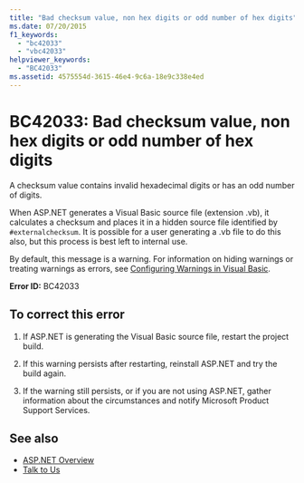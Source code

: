 ```yaml
---
title: "Bad checksum value, non hex digits or odd number of hex digits"
ms.date: 07/20/2015
f1_keywords:
  - "bc42033"
  - "vbc42033"
helpviewer_keywords:
  - "BC42033"
ms.assetid: 4575554d-3615-46e4-9c6a-18e9c338e4ed
---
```

# BC42033: Bad checksum value, non hex digits or odd number of hex digits

A checksum value contains invalid hexadecimal digits or has an odd number of digits.

 When ASP.NET generates a Visual Basic source file (extension .vb), it calculates a checksum and places it in a hidden source file identified by `#externalchecksum`. It is possible for a user generating a .vb file to do this also, but this process is best left to internal use.

 By default, this message is a warning. For information on hiding warnings or treating warnings as errors, see [Configuring Warnings in Visual Basic](/visualstudio/ide/configuring-warnings-in-visual-basic).

 **Error ID:** BC42033

## To correct this error

1. If ASP.NET is generating the Visual Basic source file, restart the project build.

2. If this warning persists after restarting, reinstall ASP.NET and try the build again.

3. If the warning still persists, or if you are not using ASP.NET, gather information about the circumstances and notify Microsoft Product Support Services.

## See also

- [ASP.NET Overview](/aspnet/overview)
- [Talk to Us](/visualstudio/ide/feedback-options)
